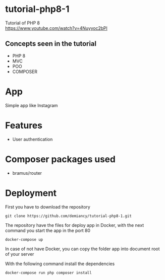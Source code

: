 # tutorial-php8-1
Tutorial of PHP 8  
https://www.youtube.com/watch?v=4Nuyyoc2bPI

## Concepts seen in the tutorial 
* PHP 8
* MVC
* POO
* COMPOSER

# App
Simple app like Instagram

# Features
* User authentication

# Composer packages used
* bramus/router

# Deployment

First you have to download the repository 

    git clone https://github.com/demiancy/tutorial-php8-1.git

The repository have the files for deploy app in Docker, with the next command you start the app in the port 80

    docker-compose up

In case of not have Docker, you can copy the folder app into document root of your server

With the following command install the dependencies 

    docker-compose run php composer install

